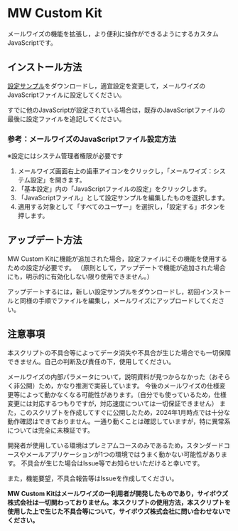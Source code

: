 # MW Custom Kit
メールワイズの機能を拡張し，より便利に操作ができるようにするカスタムJavaScriptです。

## インストール方法
[設定サンプル](https://github.com/stmkza/MwCustomKit/blob/master/MwCustomKitSettingSample.js)をダウンロードし，適宜設定を変更して，メールワイズのJavaScriptファイルに設定してください。

すでに他のJavaScriptが設定されている場合は，既存のJavaScriptファイルの最後に設定ファイルを追記してください。

### 参考：メールワイズのJavaScriptファイル設定方法
※設定にはシステム管理者権限が必要です

1. メールワイズ画面右上の歯車アイコンをクリックし，「メールワイズ：システム設定」を開きます。
2. 「基本設定」内の「JavaScriptファイルの設定」をクリックします。
3. 「JavaScriptファイル」として設定サンプルを編集したものを選択します。
4. 適用する対象として「すべてのユーザー」を選択し，「設定する」ボタンを押します。

## アップデート方法
MW Custom Kitに機能が追加された場合，設定ファイルにその機能を使用するための設定が必要です。
（原則として，アップデートで機能が追加された場合にも，明示的に有効化しない限り使用できません。）

アップデートするには，新しい設定サンプルをダウンロードし，初回インストールと同様の手順でファイルを編集し，メールワイズにアップロードしてください。

## 注意事項
本スクリプトの不具合等によってデータ消失や不具合が生じた場合でも一切保障できません。自己の判断及び責任の下，使用してください。

メールワイズの内部パラメータについて，説明資料が見つからなかった（おそらく非公開）ため，かなり推測で実装しています。
今後のメールワイズの仕様変更等によって動かなくなる可能性があります。（自分でも使っているため，仕様変更には対応するつもりですが，対応速度については一切保証できません）
また，このスクリプトを作成してすぐに公開したため，2024年1月時点では十分な動作確認はできておりません。一通り動くことは確認していますが，特に異常系については完全に未検証です。

開発者が使用している環境はプレミアムコースのみであるため，スタンダードコースやメールアプリケーションが1つの環境ではうまく動かない可能性があります。
不具合が生じた場合はIssue等でお知らせいただけると幸いです。

また，機能要望，不具合報告等はIssueを作成してください。

**MW Custom Kitはメールワイズの一利用者が開発したものであり，サイボウズ株式会社は一切関わっておりません。本スクリプトの使用方法，本スクリプトを使用した上で生じた不具合等について，サイボウズ株式会社に問い合わせないでください。**
